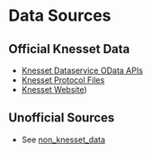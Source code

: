 # Data Sources

## Official Knesset Data
* [Knesset Dataservice OData APIs](/python/knesset_data/dataservice/README.md)
* [Knesset Protocol Files](/python/knesset_data/protocols/README.md)
* [Knesset Website](/python/knesset_data/html_scrapers/README.md))

## Unofficial Sources
* See [non_knesset_data](/python/knesset_data/non_knesset_data/README.md)
